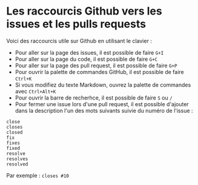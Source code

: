 # Les raccourcis Github vers les issues et les pulls requests

Voici des raccourcis utile sur Github en utilisant le clavier : 

- Pour aller sur la page des issues, il est possible de faire  ```G+I ```
- Pour aller sur la page du code, il est possible de faire ```G+C```
- Pour aller sur la page des pull request, il est possible de faire ```G+P```
- Pour ouvrir la palette de commandes GitHub, il est possible de faire ```Ctrl+K```
- Si vous modifiez du texte Markdown, ouvrez la palette de commandes avec ```Ctrl+Alt+K```
- Pour ouvrir la barre de recherhce, il est possible de faire ```S``` ou ```/```
- Pour fermer une issue lors d'une pull request, il est possible d'ajouter dans la description l'un des mots suivants suivie du numéro de l'issue : 

```
close
closes
closed
fix
fixes
fixed
resolve
resolves
resolved
```

Par exemple : ```closes #10```
